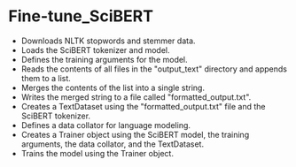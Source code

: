 # Fine-tune_SciBERT

   - Downloads NLTK stopwords and stemmer data.
   - Loads the SciBERT tokenizer and model.
   - Defines the training arguments for the model.
   - Reads the contents of all files in the "output_text" directory and appends them to a list.
   - Merges the contents of the list into a single string.
   - Writes the merged string to a file called "formatted_output.txt".
   - Creates a TextDataset using the "formatted_output.txt" file and the SciBERT tokenizer.
   - Defines a data collator for language modeling.
   - Creates a Trainer object using the SciBERT model, the training arguments, the data collator, and the TextDataset.
   - Trains the model using the Trainer object.
